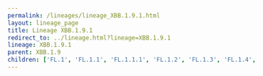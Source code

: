 ```yaml
---
permalink: /lineages/lineage_XBB.1.9.1.html
layout: lineage_page
title: Lineage XBB.1.9.1
redirect_to: ../lineage.html?lineage=XBB.1.9.1
lineage: XBB.1.9.1
parent: XBB.1.9
children: ['FL.1', 'FL.1.1', 'FL.1.1.1', 'FL.1.2', 'FL.1.3', 'FL.1.4', 'FL.1.5', 'FL.1.5.1', 'FL.1.5.2', 'FL.1.6', 'FL.1.7', 'FL.1.8', 'FL.2', 'FL.2.1', 'FL.2.2', 'FL.2.2.1', 'FL.2.3', 'FL.2.3.1', 'FL.2.4', 'FL.2.5', 'FL.2.6', 'FL.2.7', 'FL.2.7.1', 'FL.3', 'FL.3.1', 'FL.3.2', 'FL.3.3', 'FL.3.4', 'FL.4', 'FL.4.1', 'FL.4.1.1', 'FL.4.2', 'FL.4.3', 'FL.4.4', 'FL.4.5', 'FL.4.6', 'FL.4.7', 'FL.4.8', 'FL.4.9', 'FL.4.10', 'FL.4.11', 'FL.5', 'FL.5.1', 'FL.6', 'FL.7', 'FL.8', 'FL.9', 'FL.10', 'FL.10.1', 'FL.10.2', 'FL.10.3', 'FL.11', 'FL.12', 'FL.13', 'FL.13.1', 'FL.13.2', 'FL.13.2.1', 'FL.13.3', 'FL.13.3.1', 'FL.13.4', 'FL.13.4.1', 'FL.13.5', 'FL.14', 'FL.15', 'FL.15.1', 'FL.15.1.1', 'FL.15.2', 'FL.15.3', 'FL.15.4', 'FL.16', 'FL.17', 'FL.17.1', 'FL.17.2', 'FL.18', 'FL.18.1', 'FL.18.1.1', 'FL.19', 'FL.19.1', 'FL.20', 'FL.20.1', 'FL.20.2', 'FL.21', 'FL.21.1', 'FL.21.2', 'FL.22', 'FL.23', 'FL.23.1', 'FL.23.2', 'FL.23.2.1', 'FL.24', 'FL.24.1', 'FL.25', 'FL.26', 'FL.26.1', 'FL.27', 'FL.28', 'FL.29', 'FL.30', 'FL.30.1', 'FL.31', 'FL.31.1', 'FL.32', 'FL.32.1', 'FL.33', 'FL.33.1', 'FL.34', 'FL.35', 'FL.35.1', 'FL.36', 'FL.37', 'FL.38', 'FL.39', 'FL.39.1', 'FL.40', 'HN.1', 'HN.2', 'HN.2.1', 'HN.3', 'HN.3.1', 'HN.4', 'HN.4.1', 'HN.4.1.1', 'HN.4.2', 'HN.5', 'HN.6', 'HN.7', 'HN.8', 'KC.1', 'KC.1.1', 'KF.1', 'KF.2', 'XBB.1.9.1']
---
```

